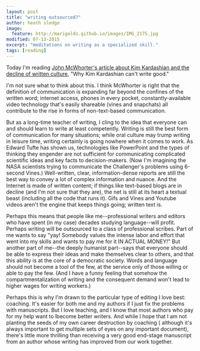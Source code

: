 ```yaml
---
layout: post
title: "writing outsourced?"
author: heath sledge
image:
  feature: http://marigolds.github.io/images/IMG_2175.jpg
modified: 07-13-2015
excerpt: "meditations on writing as a specialized skill."
tags: [reading]
---
```


Today I'm reading [John McWhorter's article about Kim Kardashian and the decline of written culture](http://www.thedailybeast.com/articles/2015/05/10/why-kim-kardashian-can-t-write-good.html "Why Kim Kardashian Can't Write Good"), "Why Kim Kardashian can't write good."  

I'm not sure what to think about this. I think McWhorter is right that the definition of communication is expanding far beyond the confines of the written word; internet access, phones in every pocket, constantly-available video technology that's easily shareable (vines and snapchats) all contribute to the rise in forms of non-text-based communication. 

But as a long-time teacher of writing, I cling to the idea that everyone can and should learn to write at least competently. Writing is still the best form of communication for many situations; while oral culture may trump writing in leisure time, writing certainly is going nowhere when it comes to work. As Edward Tufte has shown us, technologies like PowerPoint and the types of thinking they engender are not sufficient for communicating complicated scientific ideas and key facts to decision-makers. (Now I'm imagining the NASA scientists trying to communicate the Challenger's problems using 6-second Vines.) Well-written, clear, information-dense reports are still the best way to convey a lot of complex information and nuance. And the Internet is made of written content; if things like text-based blogs are in decline (and I'm not sure that they are), the net is still at its heart a textual beast (including all the code that runs it). Gifs and Vines and Youtube videos aren't the engine that keeps things going; written text is.

Perhaps this means that people like me--professional writers and editors who have spent (in my case) decades studying language--will profit. Perhaps writing will be outsourced to a class of professional scribes. Part of me wants to say "yay! Somebody values the intense labor and effort that went into my skills and wants to pay me for it IN ACTUAL MONEY!" But another part of me--the deeply humanist part--says that everyone should be able to express their ideas and make themselves clear to others, and that this ability is at the core of a democratic society. Words and language should not become a tool of the few, at the service only of those willing or able to pay the few. (And I have a funny feeling that somehow the compartmentalization of writing and the consequent demand won't lead to higher wages for writing workers.) 

Perhaps this is why I'm drawn to the particular type of editing I love best: coaching. It's easier for both me and my authors if I just fix the problems with manuscripts. But I love teaching, and I know that most authors who pay for my help want to lbecome better writers. And while I hope that I am not planting the seeds of my own career destruction by coaching ( although it's always important to get multiple sets of eyes on any important document), there's little more thrilling than receiving a very good end-stage manuscript from an author whose writing has improved from our work together. 